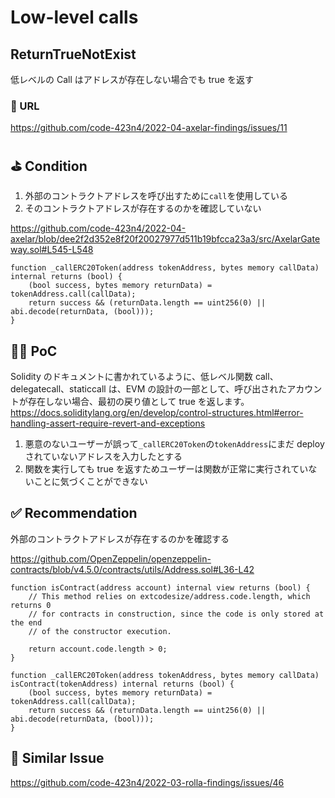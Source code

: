 # Low-level calls

## ReturnTrueNotExist

低レベルの Call はアドレスが存在しない場合でも true を返す

### 🔗 URL

https://github.com/code-423n4/2022-04-axelar-findings/issues/11

## ⛳️ Condition

1. 外部のコントラクトアドレスを呼び出すために`call`を使用している
2. そのコントラクトアドレスが存在するのかを確認していない

https://github.com/code-423n4/2022-04-axelar/blob/dee2f2d352e8f20f20027977d511b19bfcca23a3/src/AxelarGateway.sol#L545-L548

```
function _callERC20Token(address tokenAddress, bytes memory callData) internal returns (bool) {
    (bool success, bytes memory returnData) = tokenAddress.call(callData);
    return success && (returnData.length == uint256(0) || abi.decode(returnData, (bool)));
}
```

## 👨‍💻 PoC

Solidity のドキュメントに書かれているように、低レベル関数 call、delegatecall、staticcall は、EVM の設計の一部として、呼び出されたアカウントが存在しない場合、最初の戻り値として true を返します。
https://docs.soliditylang.org/en/develop/control-structures.html#error-handling-assert-require-revert-and-exceptions

1. 悪意のないユーザーが誤って`_callERC20Token`の`tokenAddress`にまだ deploy されていないアドレスを入力したとする
2. 関数を実行しても true を返すためユーザーは関数が正常に実行されていないことに気づくことができない

## ✅ Recommendation

外部のコントラクトアドレスが存在するのかを確認する

https://github.com/OpenZeppelin/openzeppelin-contracts/blob/v4.5.0/contracts/utils/Address.sol#L36-L42

```
function isContract(address account) internal view returns (bool) {
    // This method relies on extcodesize/address.code.length, which returns 0
    // for contracts in construction, since the code is only stored at the end
    // of the constructor execution.

    return account.code.length > 0;
}

function _callERC20Token(address tokenAddress, bytes memory callData) isContract(tokenAddress) internal returns (bool) {
    (bool success, bytes memory returnData) = tokenAddress.call(callData);
    return success && (returnData.length == uint256(0) || abi.decode(returnData, (bool)));
}
```

## 👬 Similar Issue

https://github.com/code-423n4/2022-03-rolla-findings/issues/46

